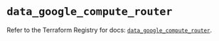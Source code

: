 # `data_google_compute_router`

Refer to the Terraform Registry for docs: [`data_google_compute_router`](https://registry.terraform.io/providers/hashicorp/google/5.43.0/docs/data-sources/compute_router).
